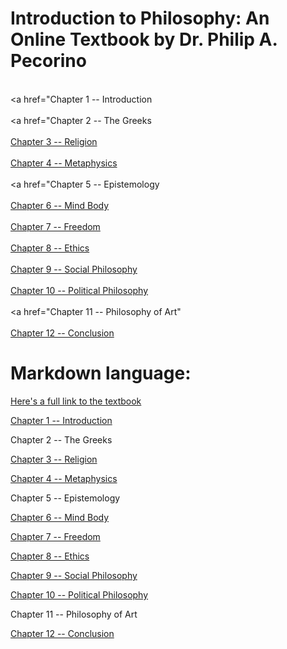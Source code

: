 # Introduction to Philosophy: An Online Textbook by Dr. Philip A. Pecorino

<br><a href="Chapter 1 -- Introduction</a></br>
<br><a href="Chapter 2 -- The Greeks</a></br>
<br><a href="https://robinson-philo.github.io/Chapter-3-Religion/Chapter%203%20Religion/CONTENTS.htm">Chapter 3 -- Religion </a></br>
<br><a href="https://robinson-philo.github.io/Chapter-4-Metaphysics/Chapter%204%20Metaphysics/OVERVIEW.htm">Chapter 4 -- Metaphysics </a></br>
<br><a href="Chapter 5 -- Epistemology</a></br>
<br><a href="https://robinson-philo.github.io/Chapter-6-Mind-Body/Chapter%206%20Mind-Body/OVERVIEW.htm">Chapter 6 -- Mind Body </a></br>
<br><a href="https://robinson-philo.github.io/Chapter-7-Freedom/Chapter%207%20Freedom/CONTENTS.htm">Chapter 7 -- Freedom </a></br>
<br><a href="https://robinson-philo.github.io/Chapter-8-Ethics/Chapter%208%20Ethics/OVERVIEW.htm">Chapter 8 -- Ethics </a></br>
<br><a href="https://robinson-philo.github.io/Chapter-9-Social-Philosophy/Chapter%209%20Social%20Philosophy/Social_Philosophy.htm">Chapter 9 -- Social Philosophy</a></br>
<br><a href="https://robinson-philo.github.io/Chapter-10-Political-Philosophy/Chapter%2010%20Political%20Philosophy/Political_Philosophy.htm">Chapter 10 -- Political Philosophy</a></br>
<br><a href="Chapter 11 -- Philosophy of Art"</a></br>
<br><a href="https://robinson-philo.github.io/Chapter-12-Conclusion/Chapter%2012Conclusion/CONTENTS.htm">Chapter 12 -- Conclusion</a></br>

# Markdown language:

[Here's a full link to the textbook](https://github.com/robinson-philo/Introduction_to_Philosophy)

[Chapter 1 -- Introduction](https://robinson-philo.github.io/Chapter-1-Introduction/Chapter%201%20Introduction/Lets_Get_Started1.htm)

Chapter 2 -- The Greeks

[Chapter 3 -- Religion](https://robinson-philo.github.io/Chapter-3-Religion/Chapter%203%20Religion/CONTENTS.htm)

[Chapter 4 -- Metaphysics](https://robinson-philo.github.io/Chapter-4-Metaphysics/Chapter%204%20Metaphysics/OVERVIEW.htm)


Chapter 5 -- Epistemology

[Chapter 6 -- Mind Body](https://robinson-philo.github.io/Chapter-6-Mind-Body/Chapter%206%20Mind-Body/OVERVIEW.htm)

[Chapter 7 -- Freedom](https://robinson-philo.github.io/Chapter-7-Freedom/Chapter%207%20Freedom/CONTENTS.htm)

[Chapter 8 -- Ethics](https://robinson-philo.github.io/Chapter-8-Ethics/Chapter%208%20Ethics/OVERVIEW.htm)

[Chapter 9 -- Social Philosophy](https://robinson-philo.github.io/Chapter-9-Social-Philosophy/Chapter%209%20Social%20Philosophy/Social_Philosophy.htm)

[Chapter 10 -- Political Philosophy](https://robinson-philo.github.io/Chapter-10-Political-Philosophy/Chapter%2010%20Political%20Philosophy/Political_Philosophy.htm)

Chapter 11 -- Philosophy of Art

[Chapter 12 -- Conclusion](https://robinson-philo.github.io/Chapter-12-Conclusion/Chapter%2012Conclusion/CONTENTS.htm)
